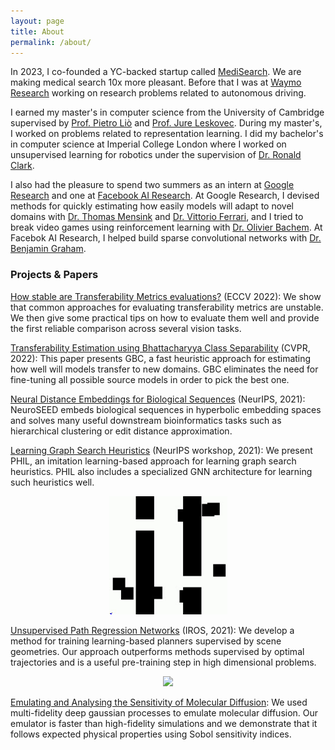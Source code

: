 ```yaml
---
layout: page
title: About
permalink: /about/
---
```


In 2023, I co-founded a YC-backed startup called [MediSearch](https://medisearch.io/). We are making medical search 10x more pleasant. Before that I was at [Waymo Research](https://waymo.com/) working on research problems related to autonomous driving.

I earned my master's in computer science from the University of Cambridge supervised by [Prof. Pietro Liò](https://www.cl.cam.ac.uk/~pl219/) and [Prof. Jure Leskovec](https://cs.stanford.edu/people/jure/). During my master's, I worked on problems related to representation learning. I did my bachelor's in computer science at Imperial College London where I worked on unsupervised learning for robotics under the supervision of [Dr. Ronald Clark](https://www.ronnieclark.co.uk/).

I also had the pleasure to spend two summers as an intern at [Google Research](https://research.google/) and one at [Facebook AI Research](https://ai.facebook.com/). At Google Research, I devised methods for quickly estimating how easily models will adapt to novel domains with [Dr. Thomas Mensink](https://www.mensink.nu/) and [Dr. Vittorio Ferrari](https://sites.google.com/view/vittoferrari), and I tried to break video games using reinforcement learning with [Dr. Olivier Bachem](http://olivierbachem.ch/). At Facebok AI Research, I helped build sparse convolutional networks with [Dr. Benjamin Graham](https://scholar.google.com/citations?user=jQkkhlkAAAAJ&fbclid=IwAR10QeH73jEELHjwmHK3rKV3vNnH3El0AZ0V3sHLF8wY8_BosconkfRiPIo).

### Projects & Papers

[How stable are Transferability Metrics evaluations?](https://arxiv.org/abs/2204.01403) (ECCV 2022): We show that common approaches for evaluating transferability metrics are unstable. We then give some practical tips on how to evaluate them well and provide the first reliable comparison across several vision tasks.

[Transferability Estimation using Bhattacharyya Class Separability](https://arxiv.org/abs/2111.12780) (CVPR, 2022): This paper presents GBC, a fast heuristic approach for estimating how well will models transfer to new domains. GBC eliminates the need for fine-tuning all possible source models in order to pick the best one.

[Neural Distance Embeddings for Biological Sequences](https://arxiv.org/abs/2109.09740) (NeurIPS, 2021): NeuroSEED embeds biological sequences in hyperbolic embedding spaces and solves many useful downstream bioinformatics tasks such as hierarchical clustering or edit distance approximation.

[Learning Graph Search Heuristics](https://physical-reasoning.github.io/assets/pdf/papers/06.pdf) (NeurIPS workshop, 2021): We present PHIL, an imitation learning-based approach for learning graph search heuristics. PHIL also includes a specialized GNN architecture for learning such heuristics well.

<p align="center">
  <img src="/assets/images/phil_vid.gif" width="189"/>
</p>

[Unsupervised Path Regression Networks](https://arxiv.org/abs/2011.14787) (IROS, 2021): We develop a method for training learning-based planners supervised by scene geometries. Our approach outperforms methods supervised by optimal trajectories and is a useful pre-training step in high dimensional problems.

<p align="center">
  <img src="/assets/images/manip_uprn.gif" width="250"/>
</p>

[Emulating and Analysing the Sensitivity of Molecular Diffusion](https://drive.google.com/file/d/1czTYOfRwB7LA4V2tzJ6IQE86rD1cVv9X/view): We used multi-fidelity deep gaussian processes to emulate molecular diffusion. Our emulator is faster than high-fidelity simulations and we demonstrate that it follows expected physical properties using Sobol sensitivity indices.